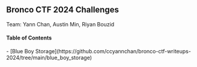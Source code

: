 <h2>Bronco CTF 2024 Challenges</h2>	

Team: Yann Chan, Austin Min, Riyan Bouzid

<h4>Table of Contents</h4>	
- [Blue Boy Storage](https://github.com/ccyannchan/bronco-ctf-writeups-2024/tree/main/blue_boy_storage)

